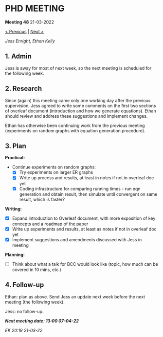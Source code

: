 # PHD MEETING

__Meeting 48__
21-03-2022

[< Previous](47_17-03-22.md) | [Next >]()

_Jess Enright,_
_Ethan Kelly_


## 1. Admin

Jess is away for most of next week, so the next meeting is scheduled for the following week.


## 2. Research

Since (again) this meeting came only one working day after the previous supervision, Jess agreed to write some comments on the first two sections of overleaf document (introduction and how we generate equations). Ethan should review and address these suggestions and implement changes.

Ethan has otherwise been continuing work from the previous meeting (experiments on random graphs with equation generation procedure).


## 3. Plan

**Practical:**
- Continue experiments on random graphs:
	- [X] Try experiments on larger ER graphs
	- [X] Write up process and results, at least in notes if not in overleaf doc yet
	- [X] Coding infrastructure for comparing running times - run eqn generation and obtain result, then simulate until convergent on same result, which is faster?

**Writing:**
- [X] Expand introduction to Overleaf document, with more exposition of key concepts and a roadmap of the paper
- [X] Write up experiments and results, at least as notes if not in overleaf doc yet
- [X] Implement suggestions and amendments discussed with Jess in meeting

**Planning:**
- [ ] Think about what a talk for BCC would look like (topic, how much can be covered in 10 mins, etc.)



## 4. Follow-up

Ethan: plan as above. Send Jess an update next week before the next meeting (the following week).

Jess: no follow-up.


**_Next meeting date: 13:00 07-04-22_**



_EK 20:19 21-03-22_
